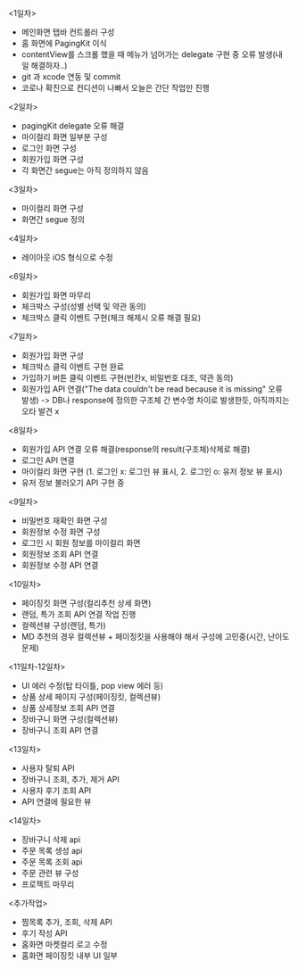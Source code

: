 <1일차>
- 메인화면 탭바 컨트롤러 구성
- 홈 화면에 PagingKit 이식
- contentView를 스크롤 했을 때 메뉴가 넘어가는 delegate 구현 중 오류 발생(내일 해결하자..)
- git 과 xcode 연동 및 commit
- 코로나 확진으로 컨디션이 나빠서 오늘은 간단 작업만 진행

<2일차>
- pagingKit delegate 오류 해결
- 마이컬리 화면 일부분 구성
- 로그인 화면 구성
- 회원가입 화면 구성
- 각 화면간 segue는 아직 정의하지 않음

<3일차>
- 마이컬리 화면 구성
- 화면간 segue 정의

<4일차>
- 레이아웃 iOS 형식으로 수정

<6일차>
- 회원가입 화면 마무리
- 체크박스 구성(성별 선택 및 약관 동의)
- 체크박스 클릭 이벤트 구현(체크 해제시 오류 해결 필요)

<7일차>
- 회원가입 화면 구성
- 체크박스 클릭 이벤트 구현 완료
- 가입하기 버튼 클릭 이벤트 구현(빈칸x, 비밀번호 대조, 약관 동의)
- 회원가입 API 연결("The data couldn't be read because it is missing" 오류 발생) -> DB나 response에 정의한 구조체 간 변수명 차이로 발생한듯, 아직까지는 오타 발견 x

<8일차>
- 회원가입 API 연결 오류 해결(response의 result(구조체)삭제로 해결)
- 로그인 API 연결
- 마이컬리 화면 구현 (1. 로그인 x: 로그인 뷰 표시, 2. 로그인 o: 유저 정보 뷰 표시)
- 유저 정보 불러오기 API 구현 중

<9일차>
- 비밀번호 재확인 화면 구성
- 회원정보 수정 화면 구성
- 로그인 시 회원 정보를 마이컬리 화면
- 회원정보 조회 API 연결
- 회원정보 수정 API 연결

<10일차>
- 페이징킷 화면 구성(컬리추천 상세 화면)
- 랜덤, 특가 조회 API 연결 작업 진행
- 컬렉션뷰 구성(랜덤, 특가)
- MD 추천의 경우 컬렉션뷰 + 페이징킷을 사용해야 해서 구성에 고민중(시간, 난이도 문제)

<11일차-12일차>
- UI 에러 수정(탑 타이틀, pop view 에러 등)
- 상품 상세 페이지 구성(페이징킷, 컬렉션뷰)  
- 상품 상세정보 조회 API 연결
- 장바구니 화면 구성(컬렉션뷰)
- 장바구니 조회 API 연결

<13일차>
- 사용자 탈퇴 API
- 장바구니 조회, 추가, 제거 API
- 사용자 후기 조회 API
- API 연결에 필요한 뷰 

<14일차>
- 장바구니 삭제 api
- 주문 목록 생성 api
- 주문 목록 조회 api
- 주문 관련 뷰 구성
- 프로젝트 마무리 

<추가작업>
- 찜목록 추가, 조회, 삭제 API
- 후기 작성 API
- 홈화면 마켓컬리 로고 수정
- 홈화면 페이징킷 내부 UI 일부 
